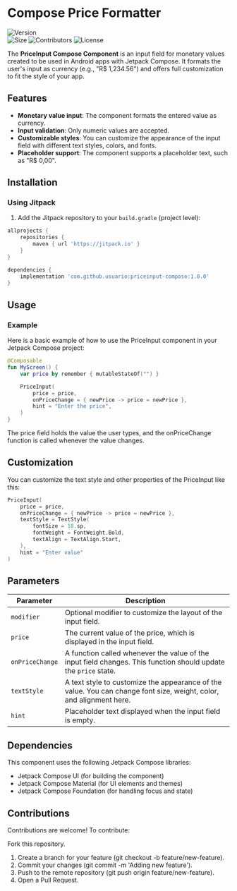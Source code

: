 # Compose Price Formatter

![Version](https://img.shields.io/github/v/release/usuario/priceinput-compose?style=flat-square)  
![Size](https://img.shields.io/github/repo-size/usuario/priceinput-compose?style=flat-square)  ![Contributors](https://img.shields.io/github/contributors/usuario/priceinput-compose?style=flat-square)  ![License](https://img.shields.io/github/license/usuario/priceinput-compose?style=flat-square)  

The **PriceInput Compose Component** is an input field for monetary values created to be used in Android apps with Jetpack Compose. It formats the user's input as currency (e.g., "R$ 1,234.56") and offers full customization to fit the style of your app.

## Features

- **Monetary value input**: The component formats the entered value as currency.
- **Input validation**: Only numeric values are accepted.
- **Customizable styles**: You can customize the appearance of the input field with different text styles, colors, and fonts.
- **Placeholder support**: The component supports a placeholder text, such as "R$ 0,00".

## Installation

### Using Jitpack

1. Add the Jitpack repository to your `build.gradle` (project level):

```gradle
allprojects {
    repositories {
        maven { url 'https://jitpack.io' }
    }
}

dependencies {
    implementation 'com.github.usuario:priceinput-compose:1.0.0'
}
```

## Usage
### Example
Here is a basic example of how to use the PriceInput component in your Jetpack Compose project:

```kotlin
@Composable
fun MyScreen() {
    var price by remember { mutableStateOf("") }

    PriceInput(
        price = price,
        onPriceChange = { newPrice -> price = newPrice },
        hint = "Enter the price",
    )
}
```
The price field holds the value the user types, and the onPriceChange function is called whenever the value changes.

## Customization
You can customize the text style and other properties of the PriceInput like this:
```kotlin
PriceInput(
    price = price,
    onPriceChange = { newPrice -> price = newPrice },
    textStyle = TextStyle(
        fontSize = 18.sp,
        fontWeight = FontWeight.Bold,
        textAlign = TextAlign.Start,
    ),
    hint = "Enter value"
)
```

## Parameters

| Parameter        | Description                                                                                                                                   |
|------------------|-----------------------------------------------------------------------------------------------------------------------------------------------|
| `modifier`       | Optional modifier to customize the layout of the input field.                                                                                 |
| `price`          | The current value of the price, which is displayed in the input field.                                                                         |
| `onPriceChange`  | A function called whenever the value of the input field changes. This function should update the `price` state.                               |
| `textStyle`      | A text style to customize the appearance of the value. You can change font size, weight, color, and alignment here.                            |
| `hint`           | Placeholder text displayed when the input field is empty.                                                                     


## Dependencies
This component uses the following Jetpack Compose libraries:
 - Jetpack Compose UI (for building the component)
 - Jetpack Compose Material (for UI elements and themes)
 - Jetpack Compose Foundation (for handling focus and state)

## Contributions
Contributions are welcome! To contribute:

Fork this repository.
1. Create a branch for your feature (git checkout -b feature/new-feature).
2. Commit your changes (git commit -m 'Adding new feature').
3. Push to the remote repository (git push origin feature/new-feature).
4. Open a Pull Request.
